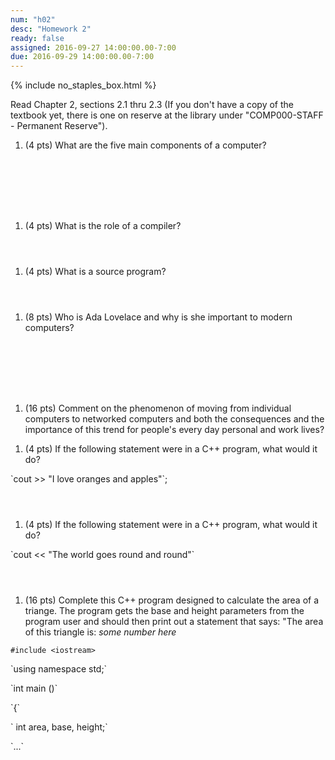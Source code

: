 ```yaml
---
num: "h02"
desc: "Homework 2"
ready: false
assigned: 2016-09-27 14:00:00.00-7:00
due: 2016-09-29 14:00:00.00-7:00
---
```


{% include no_staples_box.html %}

Read Chapter 2, sections 2.1 thru 2.3   (If you don't have a copy of the textbook yet, there is one on reserve at the library under "COMP000-STAFF - Permanent Reserve").

1.	(4 pts) What are the five main components of a computer?
  <div style="margin-bottom:8em"></div>

1.	(4 pts) What is the role of a compiler?
  <div style="margin-bottom:4em"></div>

1.	(4 pts) What is a source program?
  <div style="margin-bottom:4em"></div>

1.	(8 pts) Who is Ada Lovelace and why is she important to modern computers?
  <div style="margin-bottom:8em"></div>

1.	(16 pts) Comment on the phenomenon of moving from individual computers to networked computers and both the consequences and the importance of this trend for people's every day personal and work lives?
  <div class="pagebreak"></div>


1.	(4 pts) If the following statement were in a C++ program, what would it do?  
  <div style="margin-bottom:1em"></div>
`cout >> "I love oranges and apples"`;

  <div style="margin-bottom:4em"></div>

1.	(4 pts) If the following statement were in a C++ program, what would it do?
  <div style="margin-bottom:1em"></div>
`cout << "The world goes round and round"`

  <div style="margin-bottom:4em"></div>
  
1.	(16 pts) Complete this C++ program designed to calculate the area of a triange. The program gets the base and height parameters from the program user and should then print out a statement that says: "The area of this triangle is: <i>some number here</i>
  <div style="margin-bottom:1em"></div>

`#include <iostream>`
  <div style="margin-bottom:1em"></div>
`using namespace std;`
  <div style="margin-bottom:1em"></div>
`int main ()`
  <div style="margin-bottom:1em"></div>
`{`
  <div style="margin-bottom:1em"></div>
`   int area, base, height;`
  <div style="margin-bottom:1em"></div>
`...`
